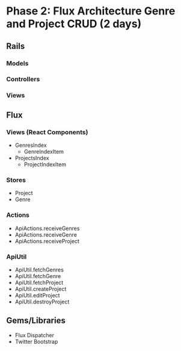 # Phase 2: Flux Architecture Genre and Project CRUD (2 days)

## Rails
### Models

### Controllers

### Views

## Flux
### Views (React Components)
* GenresIndex
  - GenreIndexItem
* ProjectsIndex
  - ProjectIndexItem

### Stores
* Project
* Genre

### Actions
* ApiActions.receiveGenres
* ApiActions.receiveGenre
* ApiActions.receiveProject

### ApiUtil
* ApiUtil.fetchGenres
* ApiUtil.fetchGenre
* ApiUtil.fetchProject
* ApiUtil.createProject
* ApiUtil.editProject
* ApiUtil.destroyProject

## Gems/Libraries
* Flux Dispatcher
* Twitter Bootstrap
